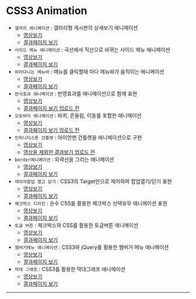 # CSS3 Animation
- `갤러리 애니메이션` : 갤러리형 게시판의 상세보기 애니메이션
  * [영상보기](https://youtu.be/4O27A0LoRdk)
  * [결과페이지 보기](https://rebehayan.github.io/animation/gallery/)
- `사이드 메뉴 애니메이션` : 곡선에서 직선으로 바뀌는 사이드 메뉴 애니메이션
  * [영상보기](https://youtu.be/K9woWFtNsM4)
  * [결과페이지 보기](https://rebehayan.github.io/animation/menu2/)
- `따라다니는 메뉴바` : 메뉴를 클릭할때 마다 메뉴바가 움직이는 애니메이션
  * [영상보기](https://youtu.be/o9xDVwaVZLk)
  * [결과페이지 보기](https://rebehayan.github.io/animation/menu/) 
- `반사효과 애니메이션` : 반영효과를 애니메이션으로 함께 표현
  * [영상보기](https://youtu.be/C_FBiumn3dk)
  * [결과페이지 보기 업로드 전](-) 
- `오토바이 애니메이션` : 바퀴, 흔들림, 이동를 포함한 애니메이션
  * [영상보기](https://youtu.be/e3q7mcM_nA4)
  * [결과페이지 보기 업로드 전](-) 
- `인피니티스톤 건틀렛` : 아이언맨 건틀렛을 애니메이션으로 구현
  * [영상보기](https://youtu.be/3EAjC0QWOC0)
  * [영상을 제외한 결과보기 업로드 전](-) 
- `border애니메이션` : 외곽선을 그리는 애니메이션
  * [영상보기](https://youtu.be/Ug2KdB7cms0)
  * [결과페이지 보기](https://rebehayan.github.io/animation/line/index.html) 
- `레이어팝업 열고 닫기` : CSS3의 Target만으로 제어하여 팝업열기/닫기 표현
  * [영상보기](https://youtu.be/AqNFShHvii4)
  * [결과페이지 보기](https://rebehayan.github.io/animation/popup/) 
- `체크박스 디자인` : 순수 CSS를 활용한 체크박스 선택유무 애니메이션 표현
  * [영상보기](https://youtu.be/1wJDvNTsdXo)
  * [결과페이지 보기](https://rebehayan.github.io/animation/input/) 
- `토글 버튼` : 체크박스와 CSS를 활용한 토글버튼 애니메이션
  * [영상보기](https://youtu.be/rZUhar4s5w0)
  * [결과페이지 보기](https://rebehayan.github.io/animation/input2/) 
- `햄버거메뉴 애니메이션` : CSS3와 jQuery를 활용한 햄버거 메뉴 애니메이션
  * [영상보기](https://youtu.be/Abzfqxrr0jc)
  * [결과페이지 보기](https://rebehayan.github.io/animation/menu3/)
- `막대 그래프` : CSS3를 활용한 막대그래프 애니메이션
  * [영상보기](https://youtu.be/k7I1K68IrEo)
  * [결과페이지 보기](https://rebehayan.github.io/animation/graph/) 
***
